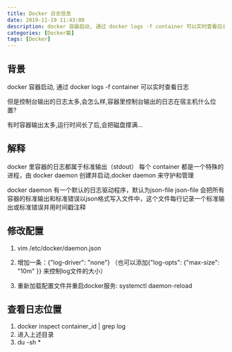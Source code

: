 ```yaml
---
title: Docker 日志信息
date: 2019-11-19 11:43:08
description: docker 容器启动, 通过 docker logs -f container 可以实时查看日志,但是控制台输出的日志太多,会怎么样,容器里控制台输出的日志在宿主机什么位置?
categories: [Docker篇]
tags: [Docker]
---
```


<!-- more -->
## 背景
docker 容器启动, 通过 docker logs -f container 可以实时查看日志

但是控制台输出的日志太多,会怎么样,容器里控制台输出的日志在宿主机什么位置?

有时容器输出太多,运行时间长了后,会把磁盘撑满...

## 解释
docker 里容器的日志都属于标准输出（stdout）
每个 container 都是一个特殊的进程，由 docker daemon 创建并启动,docker daemon 来守护和管理

docker daemon 有一个默认的日志驱动程序，默认为json-file
json-file 会把所有容器的标准输出和标准错误以json格式写入文件中，这个文件每行记录一个标准输出或标准错误并用时间戳注释


## 修改配置
1. vim /etc/docker/daemon.json

2. 增加一条：{"log-driver": "none"} （也可以添加{"log-opts": {"max-size": "10m" }} 来控制log文件的大小）

3. 重新加载配置文件并重启docker服务: systemctl daemon-reload

## 查看日志位置
1. docker inspect container_id | grep log
2. 进入上述目录
3. du -sh *




